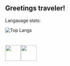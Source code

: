 ## Greetings traveler!

Langauage stats:

![Top Langs](https://github-readme-stats.vercel.app/api/top-langs/?username=qiu-x&show_icons=true&theme=transparent&layout=compact&exclude_repo=linux&count_private=true&include_all_commits=true)

#  

<div class="footer-icons" style="display: flex">
	<a href="https://endsoftwarepatents.org/innovating-without-patents"><img src="https://raw.githubusercontent.com/qiu-x/qiu-x/main/no-patents.svg" height="50"></a>
  <img src="https://raw.githubusercontent.com/qiu-x/qiu-x/main/no-facebook.svg" height="50"/>
</div>
